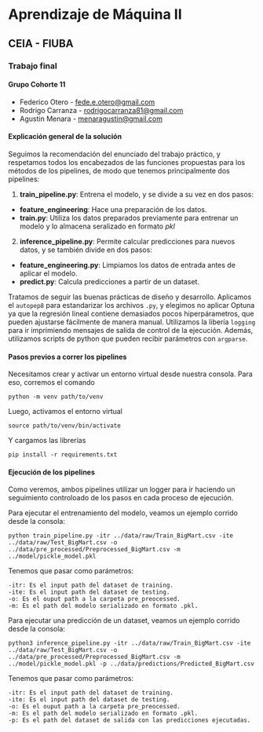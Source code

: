 # Aprendizaje de Máquina II

## CEIA - FIUBA

### Trabajo final

#### Grupo Cohorte 11
- Federico Otero - fede.e.otero@gmail.com
- Rodrigo Carranza - rodrigocarranza81@gmail.com
- Agustin Menara - menaragustin@gmail.com

#### Explicación general de la solución 

Seguimos la recomendación del enunciado del trabajo práctico, y respetamos todos los encabezados de las funciones propuestas para los métodos de los pipelines, de modo que tenemos principalmente dos pipelines:

1. **train_pipeline.py**: Entrena el modelo, y se divide a su vez en dos pasos:
  * **feature_engineering**: Hace una preparación de los datos.
  * **train.py**: Utiliza los datos preparados previamente para entrenar un modelo y lo almacena seralizado en formato _pkl_
2. **inference_pipeline.py**: Permite calcular predicciones para nuevos datos, y se también divide en dos pasos:
  * **feature_engineering.py**: Limpiamos los datos de entrada antes de aplicar el modelo.
  * **predict.py**: Calcula predicciones a partir de un dataset.

Tratamos de seguir las buenas prácticas de diseño y desarrollo. Aplicamos el `autopep8` para estandarizar los archivos `.py`, y elegimos no aplicar Optuna ya que la regresión lineal contiene demasiados pocos hiperpárametros, que pueden ajustarse fácilmente de manera manual. Utilizamos la libería `logging` para ir imprimiendo mensajes de salida de control de la ejecución. Además, utilizamos scripts de python que pueden recibir parámetros con `argparse`. 

#### Pasos previos a correr los pipelines

Necesitamos crear y activar un entorno virtual desde nuestra consola. Para eso, corremos el comando

`python -m venv path/to/venv`

Luego, activamos el entorno virtual

`source path/to/venv/bin/activate`

Y cargamos las librerías

`pip install -r requirements.txt`

#### Ejecución de los pipelines

Como veremos, ambos pipelines utilizar un logger para ir haciendo un seguimiento controloado de los pasos en cada proceso de ejecución. 

Para ejecutar el entrenamiento del modelo, veamos un ejemplo corrido desde la consola:

`python train_pipeline.py -itr ../data/raw/Train_BigMart.csv -ite ../data/raw/Test_BigMart.csv -o ../data/pre_processed/Preprocessed_BigMart.csv -m ../model/pickle_model.pkl`

Tenemos que pasar como parámetros:
```
-itr: Es el input path del dataset de training.
-ite: Es el input path del dataset de testing.
-o: Es el ouput path a la carpeta pre_preocessed.
-m: Es el path del modelo serializado en formato .pkl.
```

Para ejecutar una predicción de un dataset, veamos un ejemplo corrido desde la consola:

`python3 inference_pipeline.py -itr ../data/raw/Train_BigMart.csv -ite ../data/raw/Test_BigMart.csv -o ../data/pre_processed/Preprocessed_BigMart.csv -m ../model/pickle_model.pkl -p ../data/predictions/Predicted_BigMart.csv`

Tenemos que pasar como parámetros:
```
-itr: Es el input path del dataset de training.
-ite: Es el input path del dataset de testing.
-o: Es el ouput path a la carpeta pre_preocessed.
-m: Es el path del modelo serializado en formato .pkl.
-p: Es el path del dataset de salida con las predicciones ejecutadas.
```

